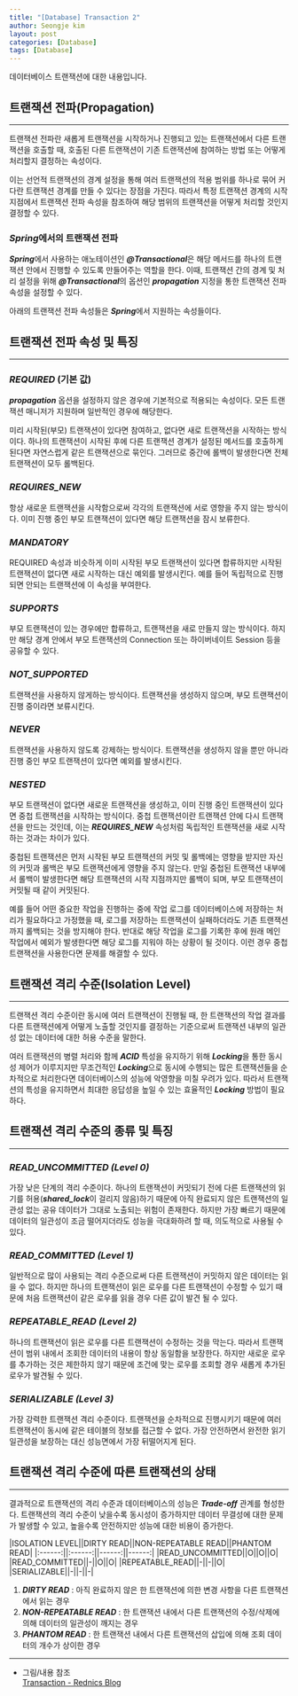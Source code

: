 ```yaml
---
title: "[Database] Transaction 2"
author: Seongje kim
layout: post
categories: [Database]
tags: [Database]
---
```

<style>
    blockquote {
        font-size:12pt;
		padding-bottom:0.1px;
        margin-bottom:40px;
    }

	img {
		margin-left:15px;
		margin-right:30px;
		max-width:100%;
		heght:auto;
	}
</style>

데이터베이스 트랜잭션에 대한 내용입니다.

## 트랜잭션 전파(Propagation)
---

트랜잭션 전파란 새롭게 트랜잭션을 시작하거나 진행되고 있는 트랜잭션에서 다른 트랜잭션을 호출할 때, 호출된 다른 트랜잭션이 기존 트랜잭션에 참여하는 방법 또는 어떻게 처리할지 결정하는 속성이다.

이는 선언적 트랜잭션의 경계 설정을 통해 여러 트랜잭션의 적용 범위를 하나로 묶어 커다란 트랜잭션 경계를 만들 수 있다는 장점을 가진다.
따라서 특정 트랜잭션 경계의 시작 지점에서 트랜잭션 전파 속성을 참조하여 해당 범위의 트랜잭션을 어떻게 처리할 것인지 결정할 수 있다.

### ***Spring***에서의 트랜잭션 전파  

***Spring***에서 사용하는 애노테이션인 ***\@Transactional***은 해당 메서드를 하나의 트랜잭션 안에서 진행할 수 있도록 만들어주는 역할을 한다.
이때, 트랜잭션 간의 경계 및 처리 설정을 위해 ***\@Transactional***의 옵션인 ***propagation*** 지정을 통한 트랜잭션 전파 속성을 설정할 수 있다.

아래의 트랜잭션 전파 속성들은 ***Spring***에서 지원하는 속성들이다.

## 트랜잭션 전파 속성 및 특징
---

### ***REQUIRED*** (기본 값)  

***propagation*** 옵션을 설정하지 않은 경우에 기본적으로 적용되는 속성이다.
모든 트랜잭션 매니저가 지원하며 일반적인 경우에 해당한다.

미리 시작된(부모) 트랜잭션이 있다면 참여하고, 없다면 새로 트랜잭션을 시작하는 방식이다.
하나의 트랜잭션이 시작된 후에 다른 트랜잭션 경계가 설정된 메서드를 호출하게 된다면 자연스럽게 같은 트랜잭션으로 묶인다.
그러므로 중간에 롤백이 발생한다면 전체 트랜잭션이 모두 롤백된다.

### ***REQUIRES_NEW***

항상 새로운 트랜잭션을 시작함으로써 각각의 트랜잭션에 서로 영향을 주지 않는 방식이다.
이미 진행 중인 부모 트랜잭션이 있다면 해당 트랜잭션을 잠시 보류한다.

### ***MANDATORY***  

REQUIRED 속성과 비슷하게 이미 시작된 부모 트랜잭션이 있다면 합류하지만 시작된 트랜잭션이 없다면 새로 시작하는 대신 예외를 발생시킨다.
예를 들어 독립적으로 진행되면 안되는 트랜잭션에 이 속성을 부여한다.

### ***SUPPORTS***  

부모 트랜잭션이 있는 경우에만 합류하고, 트랜잭션을 새로 만들지 않는 방식이다.
하지만 해당 경계 안에서 부모 트랜잭션의 Connection 또는 하이버네이트 Session 등을 공유할 수 있다.

### ***NOT_SUPPORTED***  

트랜잭션을 사용하지 않게하는 방식이다.
트랜잭션을 생성하지 않으며, 부모 트랜잭션이 진행 중이라면 보류시킨다.

### ***NEVER***  

트랜잭션을 사용하지 않도록 강제하는 방식이다.
트랜잭션을 생성하지 않을 뿐만 아니라 진행 중인 부모 트랜잭션이 있다면 예외를 발생시킨다.

### ***NESTED***  

부모 트랜잭션이 없다면 새로운 트랜잭션을 생성하고, 이미 진행 중인 트랜잭션이 있다면 중첩 트랜잭션을 시작하는 방식이다.
중첩 트랜잭션이란 트랜잭션 안에 다시 트랜잭션을 만드는 것인데, 이는 ***REQUIRES_NEW*** 속성처럼 독립적인 트랜잭션을 새로 시작하는 것과는 차이가 있다.

중첩된 트랜잭션은 먼저 시작된 부모 트랜잭션의 커밋 및 롤백에는 영향을 받지만 자신의 커밋과 롤백은 부모 트랜잭션에게 영향을 주지 않는다.
만일 중첩된 트랜잭션 내부에서 롤백이 발생한다면 해당 트랜잭션의 시작 지점까지만 롤백이 되며, 부모 트랜잭션이 커밋될 때 같이 커밋된다.

예를 들어 어떤 중요한 작업을 진행하는 중에 작업 로그를 데이터베이스에 저장하는 처리가 필요하다고 가정했을 때, 로그를 저장하는 트랜잭션이 실패하더라도 기존 트랜잭션까지 롤백되는 것을 방지해야 한다.
반대로 해당 작업을 로그를 기록한 후에 원래 메인 작업에서 예외가 발생한다면 해당 로그를 지워야 하는 상황이 될 것이다.
이런 경우 중첩 트랜잭션을 사용한다면 문제를 해결할 수 있다.

## 트랜잭션 격리 수준(Isolation Level)
---

트랜잭션 격리 수준이란 동시에 여러 트랜잭션이 진행될 때, 한 트랜잭션의 작업 결과를 다른 트랜잭션에게 어떻게 노출할 것인지를 결정하는 기준으로써 트랜잭션 내부의 일관성 없는 데이터에 대한 허용 수준을 말한다.

여러 트랜잭션의 병렬 처리와 함께 ***ACID*** 특성을 유지하기 위해 ***Locking***을 통한 동시성 제어가 이루지지만 무조건적인 ***Locking***으로 동시에 수행되는 많은 트랜잭션들을 순차적으로 처리한다면 데이터베이스의 성능에 악영향을 미칠 우려가 있다.
따라서 트랜잭션의 특성을 유지하면서 최대한 응답성을 높일 수 있는 효율적인 ***Locking*** 방법이 필요하다.

## 트랜잭션 격리 수준의 종류 및 특징
---

### ***READ_UNCOMMITTED (Level 0)***  

가장 낮은 단계의 격리 수준이다.
하나의 트랜잭션이 커밋되기 전에 다른 트랜잭션의 읽기를 허용(***shared_lock***이 걸리지 않음)하기 때문에 아직 완료되지 않은 트랜잭션의 일관성 없는 공유 데이터가 그대로 노출되는 위험이 존재한다.
하지만 가장 빠르기 때문에 데이터의 일관성이 조금 떨어지더라도 성능을 극대화하려 할 때, 의도적으로 사용될 수 있다.

### ***READ_COMMITTED (Level 1)***  

일반적으로 많이 사용되는 격리 수준으로써 다른 트랜잭션이 커밋하지 않은 데이터는 읽을 수 없다.
하지만 하나의 트랜잭션이 읽은 로우를 다른 트랜잭션이 수정할 수 있기 때문에 처음 트랜잭션이 같은 로우를 읽을 경우 다른 값이 발견 될 수 있다.

### ***REPEATABLE_READ (Level 2)***  

하나의 트랜잭션이 읽은 로우를 다른 트랜잭션이 수정하는 것을 막는다.
따라서 트랜잭션이 범위 내에서 조회한 데이터의 내용이 항상 동일함을 보장한다.
하지만 새로운 로우를 추가하는 것은 제한하지 않기 때문에 조건에 맞는 로우를 조회할 경우 새롭게 추가된 로우가 발견될 수 있다.

### ***SERIALIZABLE (Level 3)***  

가장 강력한 트랜잭션 격리 수준이다.
트랜잭션을 순차적으로 진행시키기 때문에 여러 트랜잭션이 동시에 같은 테이블의 정보를 접근할 수 없다.
가장 안전하면서 완전한 읽기 일관성을 보장하는 대신 성능면에서 가장 뒤떨어지게 된다.

## 트랜잭션 격리 수준에 따른 트랜잭션의 상태
---

결과적으로 트랜잭션의 격리 수준과 데이터베이스의 성능은 ***Trade-off*** 관계를 형성한다.
트랜잭션의 격리 수준이 낮을수록 동시성이 증가하지만 데이터 무결성에 대한 문제가 발생할 수 있고, 높을수록 안전하지만 성능에 대한 비용이 증가한다.

|ISOLATION LEVEL||DIRTY READ||NON-REPEATABLE READ||PHANTOM READ|
|:------:||:------:||------:||------:|
|READ_UNCOMMITTED||O||O||O|
|READ_COMMITTED||-||O||O|
|REPEATABLE_READ||-||-||O|
|SERIALIZABLE||-||-||-|

1. ***DIRTY READ*** : 아직 완료하지 않은 한 트랜잭션에 의한 변경 사항을 다른 트랜잭션에서 읽는 경우
2. ***NON-REPEATABLE READ*** : 한 트랜잭션 내에서 다른 트랜잭션의 수정/삭제에 의해 데이터의 일관성이 깨지는 경우
3. ***PHANTOM READ*** : 한 트랜잭션 내에서 다른 트랜잭션의 삽입에 의해 조회 데이터의 개수가 상이한 경우

***

- 그림/내용 참조  
[Transaction - Rednics Blog](https://springsource.tistory.com/136)
